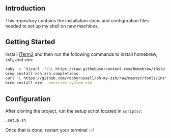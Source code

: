 ## Introduction
This repository contains the installation steps and configuration files needed to set up my shell on new machines.

## Getting Started
Install [iTerm2](https://www.iterm2.com/downloads.html) and then run the following commands to install homebrew, zsh, and vim:

```bash
ruby -e "$(curl -fsSL https://raw.githubusercontent.com/Homebrew/install/master/install)"
brew install zsh zsh-completions
curl -L https://github.com/robbyrussell/oh-my-zsh/raw/master/tools/install.sh | sh
brew install vim --override-system-vim
```

## Configuration
After cloning the project, run the setup script located in `scripts/`:

```bash
.setup.sh
```

Once that is done, restart your terminal 💥!

